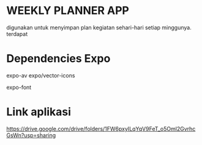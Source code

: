 # WEEKLY PLANNER APP
digunakan untuk menyimpan plan kegiatan sehari-hari setiap minggunya. terdapat

# Dependencies Expo 
expo-av
expo/vector-icons

expo-font
# Link aplikasi
https://drive.google.com/drive/folders/1FW6pxyILqYqV9FeT_o5Oml2GvrhcGsWn?usp=sharing
